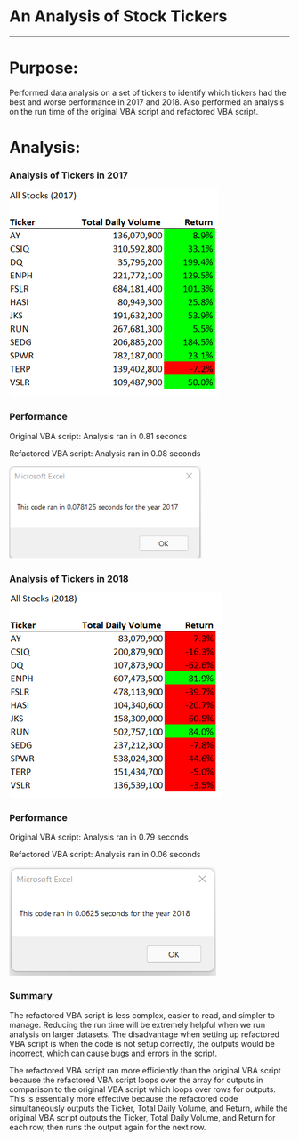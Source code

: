 # An Analysis of Stock Tickers
___
# Purpose:
Performed data analysis on a set of tickers to identify which tickers had the best and worse performance in 2017 and 2018.   Also performed an analysis on the run time of the original VBA script and refactored VBA script.

# Analysis:

### **Analysis of Tickers in 2017**
![2017 Tickers](https://github.com/frlinh/stock-analysis/blob/c62fd35b6916e481665cf89bc5df2693b5085e57/VBA_Challenge_Tickers_2017.png)

### Performance
Original VBA script: Analysis ran in 0.81 seconds

Refactored VBA script: Analysis ran in 0.08 seconds

![2017 Run Time](https://github.com/frlinh/stock-analysis/blob/c45e74f3a7a53e77f367eb688aadfdf18b6c9a29/VBA_Challenge_2017.png)

### **Analysis of Tickers in 2018**
![2018 Tickers](https://github.com/frlinh/stock-analysis/blob/8d4087f4387c745b9e9f41788f41606823d41f49/VBA_Challenge_Tickers_2018.png)

### Performance
Original VBA script: Analysis ran in 0.79 seconds

Refactored VBA script: Analysis ran in 0.06 seconds

![2018 Run Time](https://github.com/frlinh/stock-analysis/blob/8d4087f4387c745b9e9f41788f41606823d41f49/VBA_Challenge_2018.png)


### **Summary**
The refactored VBA script is less complex, easier to read, and simpler to manage.  Reducing the run time will be extremely helpful when we run analysis on larger datasets.  The disadvantage when setting up refactored VBA script is when the code is not setup correctly, the outputs would be incorrect, which can cause bugs and errors in the script.


The refactored VBA script ran more efficiently than the original VBA script because the refactored VBA script loops over the array for outputs in comparison to the original VBA script which loops over rows for outputs.  This is essentially more effective because the refactored code simultaneously outputs the Ticker, Total Daily Volume, and Return, while the original VBA script outputs the Ticker, Total Daily Volume, and Return for each row, then runs the output again for the next row.
